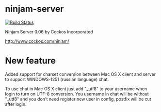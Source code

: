 # ninjam-server

[![Build Status](https://travis-ci.org/Ayvan/ninjam-server.svg?branch=master)](https://travis-ci.org/Ayvan/ninjam-server)

Ninjam Server 0.06 by Cockos Incorporated

http://www.cockos.com/ninjam/


# New feature

Added support for charset conversion between Mac OS X client and server to support WINDOWS-1251 (russian language) chat.

To use chat in Mac OS X client  just add "_utf8" to your username when login to turn on UTF-8 conversion. You username in chat will be without "_utf8" and you don't need register new user in config, postfix will be cut after login.